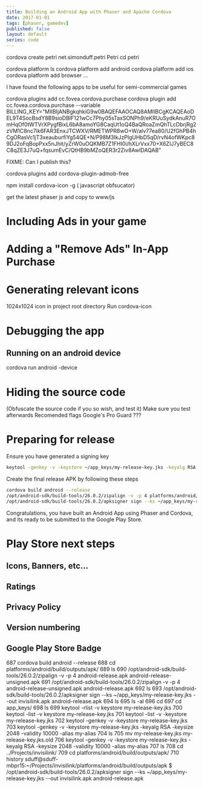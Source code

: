 ```yaml
---
title: Building an Android App with Phaser and Apache Cordova
date: 2017-01-01
tags: [phaser, gamedev]
published: false
layout: default
series: code
---
```


cordova create petri net.simonduff.petri Petri
cd petri

cordova platform ls
cordova platform add android
cordova platform add ios
cordova platform add browser
...

I have found the following apps to be useful for semi-commercial games

cordova plugins add cc.fovea.cordova.purchase 
cordova plugin add cc.fovea.cordova.purchase --variable BILLING_KEY="MIIBIjANBgkqhkiG9w0BAQEFAAOCAQ8AMIIBCgKCAQEAoDEL9T4SocBsdY8B9sioDBlF121wCc7Phy05sTaxSONPh9/eKRUuSydkAnuR7OmHqOf0tWTVrXPygfBixL6bA8amoYG8CaqUt1oQ4BaQRoaZmQhTLcDbrjRg2zVM1C8nc7ik6FAR3EnxJTCWXV/RMETWPR8wO+W/alv77ea80/U2fGhPB4hCgORasVc1jT3xeauburfiYg54QE+N/P98M3IkJzPlgUHbD5qD/rvN4ofWKpc89DJ2oFqBopPxx5nJhit/yZrW0uOQKMB7Z1FHI0i/hXLrVxx70+X6ZIJ7yBEC8C8qZE3J7uQ+fqsumEvC/QtHB9bMZoQER3r2Ziv8AwIDAQAB"

FIXME: Can I publish this?

cordova plugins add cordova-plugin-admob-free

npm install cordova-icon -g
( javascript obfsucator)

get the latest phaser js and copy to www/js

# Including Ads in your game
# Adding a "Remove Ads" In-App Purchase

# Generating relevant icons
1024x1024 icon in project root directory
Run cordova-icon

# Debugging the app
## Running on an android device
cordova run android -device

# Hiding the source code
(Obfuscate the source code if you so wish, and test it)
Make sure you test afterwards
Recomended flags
Google's Pro Guard ??? 

# Preparing for release

Ensure you have generated a signing key
```bash
keytool -genkey -v -keystore ~/app_keys/my-release-key.jks -keyalg RSA -keysize 2048 -validity 10000 -alias my-alias
```

Create the final release APK by following these steps
```bash
cordova build android --release
/opt/android-sdk/build-tools/26.0.2/zipalign -v -p 4 platforms/android/build/outputs/apk/android-release-unsigned.apk platforms/android/build/outputs/apk/android-unsigned-aligned.apk
/opt/android-sdk/build-tools/26.0.2/apksigner sign --ks ~/app_keys/my-release-key.jks --out platforms/android/build/outputs/apk/android-release.apk aplatforms/android/build/outputs/apk/android-unsigned-aligned.apk
```

Congratulations, you have built an Android App using Phaser and Cordova, and its ready to be submitted to the Google Play Store.

# Play Store next steps
## Icons, Banners, etc...
## Ratings
## Privacy Policy
## Version numbering
## Google Play Store Badge

687  cordova build android --release
  688  cd platforms/android/build/outputs/apk/
  689  ls
  690  /opt/android-sdk/build-tools/26.0.2/zipalign -v -p 4 android-release.apk android-release-unsigned.apk
  691  /opt/android-sdk/build-tools/26.0.2/zipalign -v -p 4 android-release-unsigned.apk android-release.apk
  692  ls
  693  /opt/android-sdk/build-tools/26.0.2/apksigner sign --ks ~/app_keys/my-release-key.jks --out invisilink.apk android-release.apk
  694  ls
  695  ls -al
  696  cd
  697  cd app_keys/
  698  ls
  699  keytool -rlist -v keystore my-release-key.jks
  700  keytool -list -v keystore my-release-key.jks
  701  keytool -list -v -keystore my-release-key.jks
  702  keytool -genkey -v -keystore my-release-key.jks
  703  keytool -genkey -v -keystore my-release-key.jks -keyalg RSA -keysize 2048 -validity 10000 -alias my-alias
  704  ls
  705  mv my-release-key.jks my-release-key.jks.old
  706  keytool -genkey -v -keystore my-release-key.jks -keyalg RSA -keysize 2048 -validity 10000 -alias my-alias
  707  ls
  708  cd ../Projects/invisilink/
  709  cd platforms/android/build/outputs/apk/
  710  history
sduff@sduff-mbpr15:~/Projects/invisilink/platforms/android/build/outputs/apk $ /opt/android-sdk/build-tools/26.0.2/apksigner sign --ks ~/app_keys/my-release-key.jks --out invisilink.apk android-release.apk
